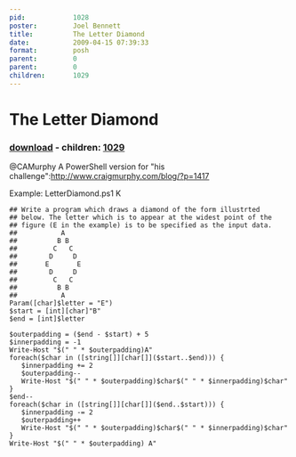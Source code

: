 ```yaml
---
pid:            1028
poster:         Joel Bennett
title:          The Letter Diamond
date:           2009-04-15 07:39:33
format:         posh
parent:         0
parent:         0
children:       1029
---
```


# The Letter Diamond

### [download](1028.ps1) - children: [1029](1029.md)

@CAMurphy A PowerShell version for "his challenge":http://www.craigmurphy.com/blog/?p=1417

Example: LetterDiamond.ps1 K

```posh
## Write a program which draws a diamond of the form illustrted 
## below. The letter which is to appear at the widest point of the 
## figure (E in the example) is to be specified as the input data.
##           A
##          B B
##         C   C
##        D     D
##       E       E
##        D     D
##         C   C
##          B B
##           A
Param([char]$letter = "E")
$start = [int][char]"B"
$end = [int]$letter

$outerpadding = ($end - $start) + 5
$innerpadding = -1
Write-Host "$(" " * $outerpadding)A"
foreach($char in ([string[]][char[]]($start..$end))) { 
   $innerpadding += 2
   $outerpadding--
   Write-Host "$(" " * $outerpadding)$char$(" " * $innerpadding)$char"
}
$end--
foreach($char in ([string[]][char[]]($end..$start))) { 
   $innerpadding -= 2
   $outerpadding++
   Write-Host "$(" " * $outerpadding)$char$(" " * $innerpadding)$char"
}
Write-Host "$(" " * $outerpadding) A"

```
